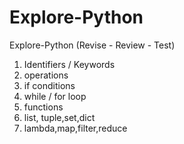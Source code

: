# Explore-Python
Explore-Python (Revise - Review - Test)

1. Identifiers / Keywords
2. operations
3. if conditions
4. while / for loop
5. functions
6. list, tuple,set,dict
7. lambda,map,filter,reduce

